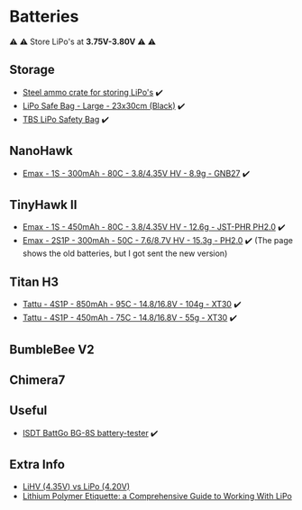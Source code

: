 # Batteries

⚠️ ⚠️ Store LiPo's at **3.75V-3.80V** ⚠️ ⚠️

## Storage

* [Steel ammo crate for storing LiPo's](https://droneshop.nl/stalen-munitiekistje-voor-lipo) ✔️
* [LiPo Safe Bag - Large - 23x30cm (Black)](https://droneshop.nl/lipo-safe-bag-large-23x30cm-zwart) ✔️
* [TBS LiPo Safety Bag](https://droneshop.nl/tbs-lipo-battery-safety-bag) ✔️

## NanoHawk

* [Emax - 1S - 300mAh - 80C - 3.8/4.35V HV - 8.9g - GNB27](https://emaxmodel.com/products/nanohawk-spare-parts-4-35hv-1s-300mah-80c-lipo-battery) ✔️

## TinyHawk II

* [Emax - 1S - 450mAh - 80C - 3.8/4.35V HV - 12.6g - JST-PHR PH2.0](https://emaxmodel.com/products/emax-tinyhawk-indoor-fpv-racing-drone-spare-part-1s-80c-160c-hv-450mah-lipo-battery) ✔️
* [Emax - 2S1P - 300mAh - 50C - 7.6/8.7V HV - 15.3g - PH2.0](https://emaxmodel.com/collections/tinyhawk-ii-series-parts/products/emax-tinyhawks-spare-part-2s-7-4v-300mah-35c-lipo-battery-for-rc-drone-fpv-racing) ✔️ (The page shows the old batteries, but I got sent the new version)

## Titan H3

* [Tattu - 4S1P - 850mAh - 95C - 14.8/16.8V - 104g - XT30](https://www.amazon.de/dp/B07GNJ9C8V) ✔️
* [Tattu - 4S1P - 450mAh - 75C - 14.8/16.8V - 55g - XT30](https://www.amazon.de/dp/B06ZY2GBFX) ✔️

## BumbleBee V2

## Chimera7

## Useful

* [ISDT BattGo BG-8S battery-tester](https://www.amazon.de/-/nl/gp/product/B07WZFS7D8) ✔️

## Extra Info

* [LiHV (4.35V) vs LiPo (4.20V)](https://oscarliang.com/lihv-lipo-drone-battery-hvli/)
* [Lithium Polymer Etiquette: a Comprehensive Guide to Working With LiPo](https://www.instructables.com/Lithium-Polymer-Etiquette/)
